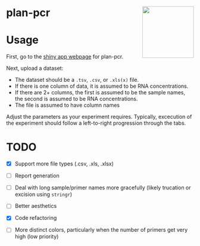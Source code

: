 # plan-pcr <img src='logo.png' align="right" height="138" />

# Usage

First, go to the [shiny app webpage](https://kai-a.shinyapps.io/plan-pcr/) for plan-pcr.

Next, upload a dataset: 
* The dataset should be a `.tsv`, `.csv`, or `.xls(x)` file. 
* If there is one column of data, it is assumed to be RNA concentrations. 
* If there are 2+ columns, the first is assumed to be the sample names, the second is assumed to be RNA concentrations.
* The file is assumed to have column names

Adjust the parameters as your experiment requires. Typically, excecution of the experiment should follow a left-to-right progression through the tabs.

# TODO

- [x] Support more file types (.csv, .xls, .xlsx)
- [ ] Report generation
- [ ] Deal with long sample/primer names more gracefully (likely trucation or excision using `stringr`)
- [ ] Better aesthetics
- [x] Code refactoring
- [ ] More distinct colors, particularly when the number of primers get very high (low priority)

